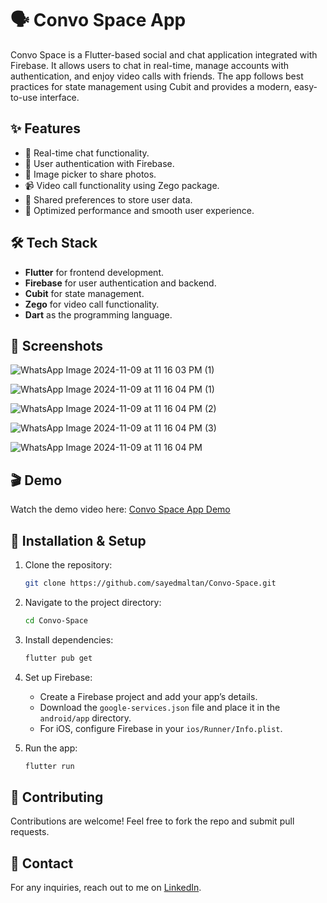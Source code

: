 # 🗣️ Convo Space App

Convo Space is a Flutter-based social and chat application integrated with Firebase. It allows users to chat in real-time, manage accounts with authentication, and enjoy video calls with friends. The app follows best practices for state management using Cubit and provides a modern, easy-to-use interface.

## ✨ Features

- 💬 Real-time chat functionality.
- 🔐 User authentication with Firebase.
- 📸 Image picker to share photos.
- 📹 Video call functionality using Zego package.
- 📑 Shared preferences to store user data.
- 🚀 Optimized performance and smooth user experience.

## 🛠 Tech Stack

- **Flutter** for frontend development.
- **Firebase** for user authentication and backend.
- **Cubit** for state management.
- **Zego** for video call functionality.
- **Dart** as the programming language.

## 📸 Screenshots

![WhatsApp Image 2024-11-09 at 11 16 03 PM (1)](https://github.com/user-attachments/assets/96e5d1e7-275b-42c7-a3c1-bb0621b7c46c)

![WhatsApp Image 2024-11-09 at 11 16 04 PM (1)](https://github.com/user-attachments/assets/c1799ae4-4045-45fd-9ea8-f7e076229a51)

![WhatsApp Image 2024-11-09 at 11 16 04 PM (2)](https://github.com/user-attachments/assets/1e591613-a0a6-45a4-8ba3-70f8a225b843)

![WhatsApp Image 2024-11-09 at 11 16 04 PM (3)](https://github.com/user-attachments/assets/7b5a7a09-8257-4768-905e-a2a7e20c82ee)

![WhatsApp Image 2024-11-09 at 11 16 04 PM](https://github.com/user-attachments/assets/afefa919-17c8-4940-ad17-7a1587ff860b)

## 🎬 Demo

Watch the demo video here: [Convo Space App Demo](https://www.linkedin.com/posts/elsayedmaltan_flutterdev-socialapp-mvvm-activity-7239528146595659776--QFQ?utm_source=share&utm_medium=member_desktop&rcm=ACoAADWz12YBl1Z9sxY48xEER1VWNPhRFAfOzt0)

## 🚀 Installation & Setup

1. Clone the repository:

    ```bash
    git clone https://github.com/sayedmaltan/Convo-Space.git
    ```

2. Navigate to the project directory:

    ```bash
    cd Convo-Space
    ```

3. Install dependencies:

    ```bash
    flutter pub get
    ```

4. Set up Firebase:

    - Create a Firebase project and add your app’s details.
    - Download the `google-services.json` file and place it in the `android/app` directory.
    - For iOS, configure Firebase in your `ios/Runner/Info.plist`.

5. Run the app:

    ```bash
    flutter run
    ```

## 🤝 Contributing

Contributions are welcome! Feel free to fork the repo and submit pull requests.

## 📩 Contact

For any inquiries, reach out to me on [LinkedIn](https://www.linkedin.com/in/elsayedmaltan).
